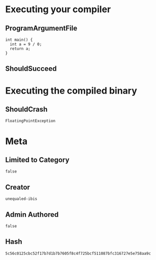 # Executing your compiler

## ProgramArgumentFile

```
int main() {
  int a = 9 / 0;
  return a;
}
```

## ShouldSucceed

# Executing the compiled binary

## ShouldCrash

```
FloatingPointException
```

# Meta

## Limited to Category

```
false
```

## Creator

```
unequaled-ibis
```

## Admin Authored

```
false
```

## Hash

```
5c56c0125cbc52f17b7d1b7b7605f8c4f725bcf511087bfc316727e5e758aa9c
```
